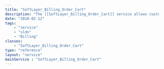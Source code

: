 ```yaml
---
title: "SoftLayer_Billing_Order_Cart"
description: "The [[SoftLayer_Billing_Order_Cart]] service allows customers to save their order in a state that can be continually modified. The difference between a cart and a quote is that a quote has locked-in prices while a cart does not. This allows customers to save their order configuration for up to 30 days. After 30 days, the cart is deleted and cannot be retrieved again. "
date: "2018-02-12"
tags:
    - "service"
    - "sldn"
    - "Billing"
classes:
    - "SoftLayer_Billing_Order_Cart"
type: "reference"
layout: "service"
mainService : "SoftLayer_Billing_Order_Cart"
---
```

